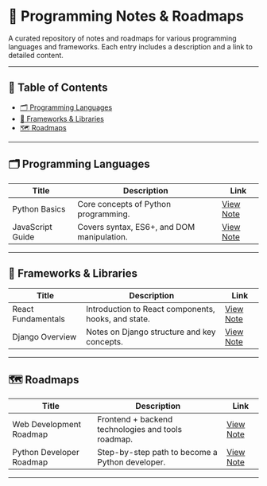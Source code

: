 # 🧠 Programming Notes & Roadmaps

A curated repository of notes and roadmaps for various programming languages and frameworks. Each entry includes a description and a link to detailed content.

---

## 📌 Table of Contents

- [🗂️ Programming Languages](#programming-languages)
- [🧰 Frameworks & Libraries](#frameworks--libraries)
- [🗺️ Roadmaps](#roadmaps)

---

## 🗂️ Programming Languages

| Title | Description | Link |
|-------|-------------|------|
| Python Basics | Core concepts of Python programming. | [View Note](./notes/languages/python-basics.md) |
| JavaScript Guide | Covers syntax, ES6+, and DOM manipulation. | [View Note](./notes/languages/javascript-guide.md) |

---

## 🧰 Frameworks & Libraries

| Title | Description | Link |
|-------|-------------|------|
| React Fundamentals | Introduction to React components, hooks, and state. | [View Note](./notes/frameworks/react-fundamentals.md) |
| Django Overview | Notes on Django structure and key concepts. | [View Note](./notes/frameworks/django-overview.md) |

---

## 🗺️ Roadmaps

| Title | Description | Link |
|-------|-------------|------|
| Web Development Roadmap | Frontend + backend technologies and tools roadmap. | [View Note](./notes/roadmaps/web-dev-roadmap.md) |
| Python Developer Roadmap | Step-by-step path to become a Python developer. | [View Note](./notes/roadmaps/python-roadmap.md) |

---
